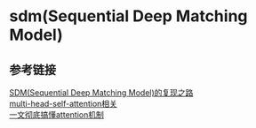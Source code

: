 # sdm(Sequential Deep Matching Model)
## 参考链接
[SDM(Sequential Deep Matching Model)的复现之路](https://zhuanlan.zhihu.com/p/141411747) <br>
[multi-head-self-attention相关](https://github.com/km1994/nlp_paper_study/tree/master/DL_algorithm/transformer_study/) <br>
[一文彻底搞懂attention机制](https://www.cnblogs.com/gczr/p/14693829.html)